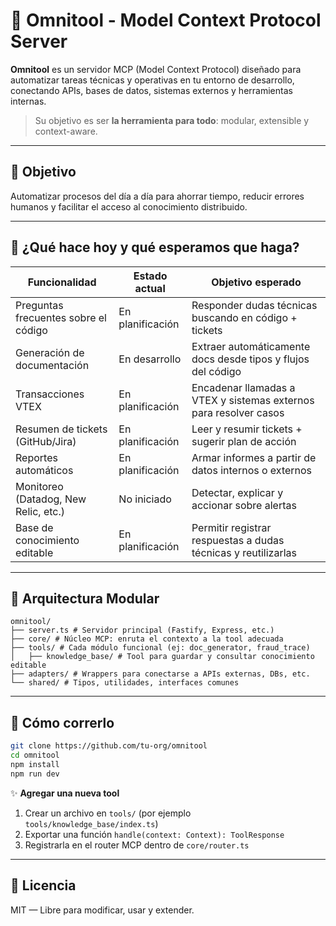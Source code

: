 # 🧰 Omnitool - Model Context Protocol Server

**Omnitool** es un servidor MCP (Model Context Protocol) diseñado para automatizar tareas técnicas y operativas en tu entorno de desarrollo, conectando APIs, bases de datos, sistemas externos y herramientas internas.

> Su objetivo es ser **la herramienta para todo**: modular, extensible y context-aware.

---

## 🎯 Objetivo

Automatizar procesos del día a día para ahorrar tiempo, reducir errores humanos y facilitar el acceso al conocimiento distribuido.

---

## 🚀 ¿Qué hace hoy y qué esperamos que haga?

| Funcionalidad                           | Estado actual     | Objetivo esperado                                                  |
|----------------------------------------|-------------------|---------------------------------------------------------------------|
| Preguntas frecuentes sobre el código   | En planificación  | Responder dudas técnicas buscando en código + tickets              |
| Generación de documentación            | En desarrollo     | Extraer automáticamente docs desde tipos y flujos del código       |
| Transacciones VTEX                     | En planificación  | Encadenar llamadas a VTEX y sistemas externos para resolver casos  |
| Resumen de tickets (GitHub/Jira)       | En planificación  | Leer y resumir tickets + sugerir plan de acción                    |
| Reportes automáticos                   | En planificación  | Armar informes a partir de datos internos o externos               |
| Monitoreo (Datadog, New Relic, etc.)   | No iniciado       | Detectar, explicar y accionar sobre alertas                        |
| Base de conocimiento editable          | En planificación  | Permitir registrar respuestas a dudas técnicas y reutilizarlas     |

---

## 🧱 Arquitectura Modular

```
omnitool/
├── server.ts # Servidor principal (Fastify, Express, etc.)
├── core/ # Núcleo MCP: enruta el contexto a la tool adecuada
├── tools/ # Cada módulo funcional (ej: doc_generator, fraud_trace)
│   ├── knowledge_base/ # Tool para guardar y consultar conocimiento editable
├── adapters/ # Wrappers para conectarse a APIs externas, DBs, etc.
└── shared/ # Tipos, utilidades, interfaces comunes
```

---

## 🧪 Cómo correrlo

```bash
git clone https://github.com/tu-org/omnitool
cd omnitool
npm install
npm run dev
```

✨ **Agregar una nueva tool**
1. Crear un archivo en `tools/` (por ejemplo `tools/knowledge_base/index.ts`)
2. Exportar una función `handle(context: Context): ToolResponse`
3. Registrarla en el router MCP dentro de `core/router.ts`

---

## 📄 Licencia

MIT — Libre para modificar, usar y extender.
